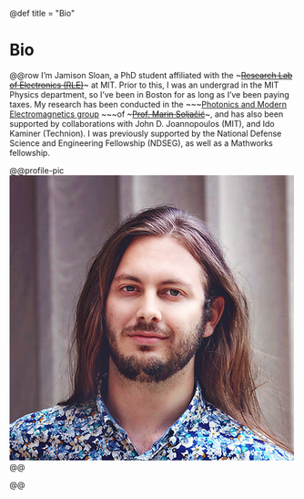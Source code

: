 @def title = "Bio"

# Bio

@@row
I’m Jamison Sloan, a PhD student affiliated with the ~~~<a href=" http://www.rle.mit.edu/" target="_blank">Research Lab of Electronics (RLE)</a>~~~
at MIT. Prior to this, I was an undergrad in the MIT Physics department, so I’ve been in Boston for as long as I’ve been paying taxes. My research has been conducted in the ~~~<a href="https://www.rle.mit.edu/marin/" target="_blank">Photonics and Modern Electromagnetics group</a> ~~~of ~~~<a href="http://www.mit.edu/~soljacic/marin.html" target="_blank">Prof. Marin Soljačić</a>~~~, and has also been supported by collaborations with John D. Joannopoulos (MIT), and Ido Kaminer (Technion). I was previously supported by the National Defense Science and Engineering Fellowship (NDSEG), as well as a Mathworks fellowship.

@@profile-pic
![img](assets/img/pic.png)
@@

@@
